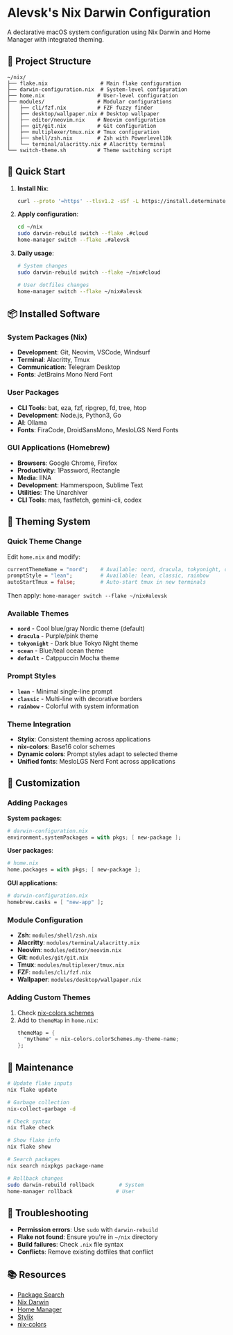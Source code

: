 # Alevsk's Nix Darwin Configuration

A declarative macOS system configuration using Nix Darwin and Home Manager with integrated theming.

## 📁 Project Structure

```
~/nix/
├── flake.nix                 # Main flake configuration
├── darwin-configuration.nix  # System-level configuration
├── home.nix                 # User-level configuration
├── modules/                 # Modular configurations
│   ├── cli/fzf.nix          # FZF fuzzy finder
│   ├── desktop/wallpaper.nix # Desktop wallpaper
│   ├── editor/neovim.nix    # Neovim configuration
│   ├── git/git.nix          # Git configuration
│   ├── multiplexer/tmux.nix # Tmux configuration
│   ├── shell/zsh.nix        # Zsh with Powerlevel10k
│   └── terminal/alacritty.nix # Alacritty terminal
└── switch-theme.sh          # Theme switching script
```

## 🚀 Quick Start

1. **Install Nix**:
   ```bash
   curl --proto '=https' --tlsv1.2 -sSf -L https://install.determinate.systems/nix | sh -s -- install
   ```

2. **Apply configuration**:
   ```bash
   cd ~/nix
   sudo darwin-rebuild switch --flake .#cloud
   home-manager switch --flake .#alevsk
   ```

3. **Daily usage**:
   ```bash
   # System changes
   sudo darwin-rebuild switch --flake ~/nix#cloud
   
   # User dotfiles changes  
   home-manager switch --flake ~/nix#alevsk
   ```

## 📦 Installed Software

### System Packages (Nix)
- **Development**: Git, Neovim, VSCode, Windsurf
- **Terminal**: Alacritty, Tmux
- **Communication**: Telegram Desktop
- **Fonts**: JetBrains Mono Nerd Font

### User Packages
- **CLI Tools**: bat, eza, fzf, ripgrep, fd, tree, htop
- **Development**: Node.js, Python3, Go
- **AI**: Ollama
- **Fonts**: FiraCode, DroidSansMono, MesloLGS Nerd Fonts

### GUI Applications (Homebrew)
- **Browsers**: Google Chrome, Firefox
- **Productivity**: 1Password, Rectangle
- **Media**: IINA
- **Development**: Hammerspoon, Sublime Text
- **Utilities**: The Unarchiver
- **CLI Tools**: mas, fastfetch, gemini-cli, codex

## 🎨 Theming System

### Quick Theme Change

Edit `home.nix` and modify:

```nix
currentThemeName = "nord";    # Available: nord, dracula, tokyonight, ocean, default
promptStyle = "lean";         # Available: lean, classic, rainbow
autoStartTmux = false;        # Auto-start tmux in new terminals
```

Then apply: `home-manager switch --flake ~/nix#alevsk`

### Available Themes
- **`nord`** - Cool blue/gray Nordic theme (default)
- **`dracula`** - Purple/pink theme
- **`tokyonight`** - Dark blue Tokyo Night theme
- **`ocean`** - Blue/teal ocean theme
- **`default`** - Catppuccin Mocha theme

### Prompt Styles
- **`lean`** - Minimal single-line prompt
- **`classic`** - Multi-line with decorative borders
- **`rainbow`** - Colorful with system information

### Theme Integration
- **Stylix**: Consistent theming across applications
- **nix-colors**: Base16 color schemes
- **Dynamic colors**: Prompt styles adapt to selected theme
- **Unified fonts**: MesloLGS Nerd Font across applications

## 🔧 Customization

### Adding Packages

**System packages**:
```nix
# darwin-configuration.nix
environment.systemPackages = with pkgs; [ new-package ];
```

**User packages**:
```nix
# home.nix
home.packages = with pkgs; [ new-package ];
```

**GUI applications**:
```nix
# darwin-configuration.nix
homebrew.casks = [ "new-app" ];
```

### Module Configuration

- **Zsh**: `modules/shell/zsh.nix`
- **Alacritty**: `modules/terminal/alacritty.nix`
- **Neovim**: `modules/editor/neovim.nix`
- **Git**: `modules/git/git.nix`
- **Tmux**: `modules/multiplexer/tmux.nix`
- **FZF**: `modules/cli/fzf.nix`
- **Wallpaper**: `modules/desktop/wallpaper.nix`

### Adding Custom Themes

1. Check [nix-colors schemes](https://github.com/Misterio77/nix-colors)
2. Add to `themeMap` in `home.nix`:
   ```nix
   themeMap = {
     "mytheme" = nix-colors.colorSchemes.my-theme-name;
   };
   ```

## 🔄 Maintenance

```bash
# Update flake inputs
nix flake update

# Garbage collection
nix-collect-garbage -d

# Check syntax
nix flake check

# Show flake info
nix flake show

# Search packages
nix search nixpkgs package-name

# Rollback changes
sudo darwin-rebuild rollback        # System
home-manager rollback              # User
```

## 🐛 Troubleshooting

- **Permission errors**: Use `sudo` with `darwin-rebuild`
- **Flake not found**: Ensure you're in `~/nix` directory
- **Build failures**: Check `.nix` file syntax
- **Conflicts**: Remove existing dotfiles that conflict

## 📚 Resources

- [Package Search](https://search.nixos.org/)
- [Nix Darwin](https://github.com/LnL7/nix-darwin)
- [Home Manager](https://github.com/nix-community/home-manager)
- [Stylix](https://github.com/nix-community/stylix)
- [nix-colors](https://github.com/Misterio77/nix-colors)